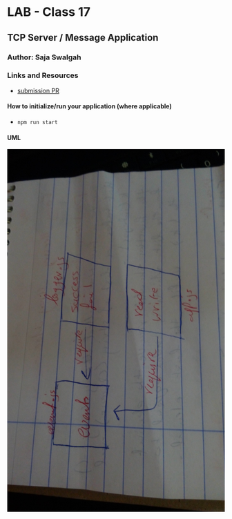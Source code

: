 # LAB - Class 17

##  TCP Server / Message Application

### Author: Saja Swalgah

### Links and Resources

- [submission PR](https://github.com/Saja-401-advanced-javascript/lab-17/pull/1)


#### How to initialize/run your application (where applicable)

-  `npm run start`


#### UML

![](img/class17.jpg)